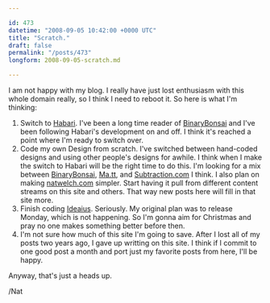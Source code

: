 ```yaml
---

id: 473
datetime: "2008-09-05 10:42:00 +0000 UTC"
title: "Scratch."
draft: false
permalink: "/posts/473"
longform: 2008-09-05-scratch.md

---
```


I am not happy with my blog. I really have just lost enthusiasm with this whole domain really, so I think I need to reboot it. So here is what I'm thinking:
<ol>
	<li>Switch to <a href="http://www.habariproject.org/en/">Habari</a>. I've been a long time reader of <a href="http://binarybonsai.com/">BinaryBonsai</a> and I've been following Habari's development on and off. I think it's reached a point where I'm ready to switch over.</li>
	<li>Code my own Design from scratch. I've switched between hand-coded designs and using other people's designs for awhile. I think when I make the switch to Habari will be the right time to do this. I'm looking for a mix between <a href="http://binarybonsai.com/">BinaryBonsai</a>, <a href="http://ma.tt/">Ma.tt</a>, and <a href="http://www.subtraction.com/">Subtraction.com</a> I think. I also plan on making <a href="http://natwelch.com">natwelch.com</a> simpler. Start having it pull from different content streams on this site and others. That way new posts here will fill in that site more.</li>
	<li>Finish coding <a href="http://ideaius.com">Ideaius</a>. Seriously. My original plan was to release Monday, which is not happening. So I'm gonna aim for Christmas and pray no one makes something better before then.</li>
	<li>I'm not sure how much of this site I'm going to save. After I lost all of my posts two years ago, I gave up writting on this site. I think if I commit to one good post a month and port just my favorite posts from here, I'll be happy.</li>
</ol>
Anyway, that's just a heads up.

/Nat

